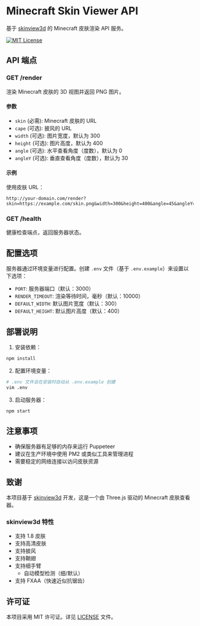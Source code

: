 # Minecraft Skin Viewer API

基于 [skinview3d](https://github.com/bs-community/skinview3d) 的 Minecraft 皮肤渲染 API 服务。

[![MIT License](https://img.shields.io/badge/license-MIT-yellowgreen.svg?style=flat-square)](https://github.com/bs-community/skinview3d/blob/master/LICENSE)

## API 端点

### GET /render

渲染 Minecraft 皮肤的 3D 视图并返回 PNG 图片。

#### 参数

- `skin` (必需): Minecraft 皮肤的 URL
- `cape` (可选): 披风的 URL
- `width` (可选): 图片宽度，默认为 300
- `height` (可选): 图片高度，默认为 400
- `angle` (可选): 水平查看角度（度数），默认为 0
- `angleY` (可选): 垂直查看角度（度数），默认为 30

#### 示例

使用皮肤 URL：
```
http://your-domain.com/render?skin=https://example.com/skin.png&width=300&height=400&angle=45&angleY=30
```

### GET /health

健康检查端点，返回服务器状态。

## 配置选项

服务器通过环境变量进行配置。创建 `.env` 文件（基于 `.env.example`）来设置以下选项：

- `PORT`: 服务器端口（默认：3000）
- `RENDER_TIMEOUT`: 渲染等待时间，毫秒（默认：10000）
- `DEFAULT_WIDTH`: 默认图片宽度（默认：300）
- `DEFAULT_HEIGHT`: 默认图片高度（默认：400）

## 部署说明

1. 安装依赖：
```bash
npm install
```

2. 配置环境变量：
```bash
# .env 文件会在安装时自动从 .env.example 创建
vim .env
```

3. 启动服务器：
```bash
npm start
```

## 注意事项

- 确保服务器有足够的内存来运行 Puppeteer
- 建议在生产环境中使用 PM2 或类似工具来管理进程
- 需要稳定的网络连接以访问皮肤资源

## 致谢

本项目基于 [skinview3d](https://github.com/bs-community/skinview3d) 开发，这是一个由 Three.js 驱动的 Minecraft 皮肤查看器。

### skinview3d 特性
* 支持 1.8 皮肤
* 支持高清皮肤
* 支持披风
* 支持鞘翅
* 支持细手臂
  * 自动模型检测（细/默认）
* 支持 FXAA（快速近似抗锯齿）

## 许可证

本项目采用 MIT 许可证。详见 [LICENSE](LICENSE) 文件。
